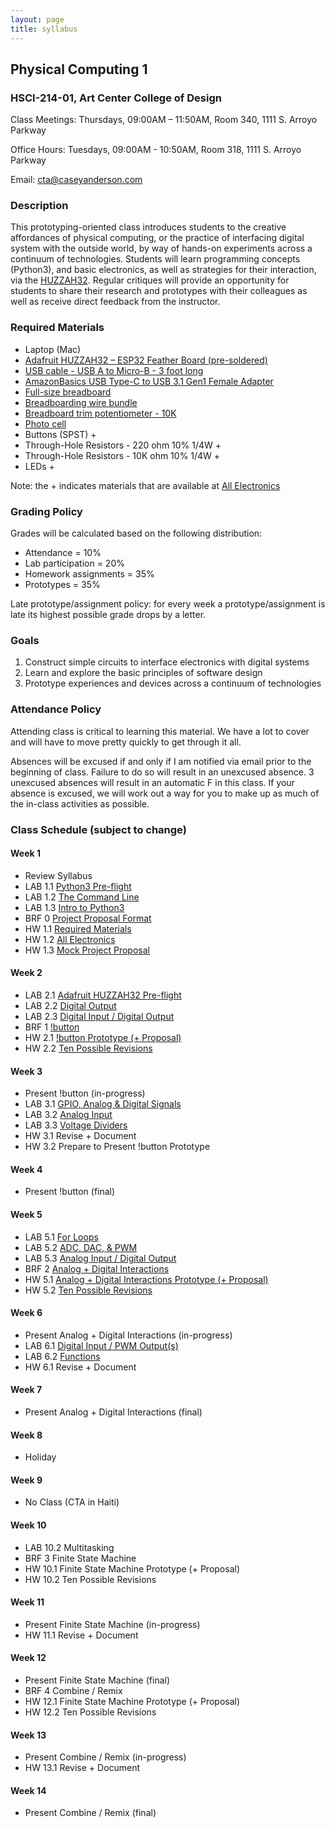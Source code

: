 ```yaml
---
layout: page
title: syllabus
---
```


## Physical Computing 1
### HSCI-214-01, Art Center College of Design
Class Meetings: Thursdays, 09:00AM – 11:50AM, Room 340, 1111 S. Arroyo Parkway

Office Hours: Tuesdays, 09:00AM - 10:50AM, Room 318, 1111 S. Arroyo Parkway

Email: cta@caseyanderson.com


### Description

This prototyping-oriented class introduces students to the creative affordances of physical computing, or the practice of interfacing digital system with the outside world, by way of hands-on experiments across a continuum of technologies. Students will learn programming concepts (Python3), and basic electronics, as well as strategies for their interaction, via the [HUZZAH32](https://www.adafruit.com/product/3405). Regular critiques will provide an opportunity for students to share their research and prototypes with their colleagues as well as receive direct feedback from the instructor.


### Required Materials

* Laptop (Mac)
* [Adafruit HUZZAH32 – ESP32 Feather Board (pre-soldered)](https://www.adafruit.com/product/3591)
* [USB cable - USB A to Micro-B - 3 foot long](https://www.adafruit.com/product/592)
* [AmazonBasics USB Type-C to USB 3.1 Gen1 Female Adapter](https://www.amazon.com/AmazonBasics-Type-C-Gen1-Female-Adapter/dp/B01GGKYYT0/ref=sr_1_3?ie=UTF8&qid=1547245406&sr=8-3&keywords=amazon+basics+usb+c+to+usb+3.1)
* [Full-size breadboard](https://www.adafruit.com/product/239)
* [Breadboarding wire bundle](https://www.adafruit.com/product/153)
* [Breadboard trim potentiometer - 10K](https://www.adafruit.com/product/356)
* [Photo cell](https://www.adafruit.com/product/161)
* Buttons (SPST) +
* Through-Hole Resistors - 220 ohm 10% 1/4W +
* Through-Hole Resistors - 10K ohm 10% 1/4W +
* LEDs +

Note: the + indicates materials that are available at [All Electronics](https://www.allelectronics.com/)


### Grading Policy

Grades will be calculated based on the following distribution:

* Attendance = 10%
* Lab participation = 20%
* Homework assignments = 35%
* Prototypes = 35%

Late prototype/assignment policy: for every week a prototype/assignment is late its highest possible grade drops by a letter.


### Goals

1. Construct simple circuits to interface electronics with digital systems
2. Learn and explore the basic principles of software design
3. Prototype experiences and devices across a continuum of technologies

### Attendance Policy

Attending class is critical to learning this material. We have a lot to cover and will have to move pretty quickly to get through it all.

Absences will be excused if and only if I am notified via email prior to the beginning of class. Failure to do so will result in an unexcused absence. 3 unexcused absences will result in an automatic F in this class. If your absence is excused, we will work out a way for you to make up as much of the in-class activities as possible.


### Class Schedule (subject to change)

#### Week 1

* Review Syllabus
* LAB 1.1 [Python3 Pre-flight]({{site.url}}2019/05/16/py3-preflight.html)
* LAB 1.2 [The Command Line]({{site.url}}2019/05/16/command-line.html)
* LAB 1.3 [Intro to Python3]({{site.url}}2019/05/16/intro-py3.html)
* BRF 0 [Project Proposal Format]({{site.url}}2019/05/16/proposals.html)
* HW 1.1 [Required Materials]({{site.url}}2019/05/16/required-materials.html)
* HW 1.2 [All Electronics]({{site.url}}2019/05/16/all-electronics.html)
* HW 1.3 [Mock Project Proposal]({{site.url}}2019/05/16/mock-proposal.html)


#### Week 2

* LAB 2.1 [Adafruit HUZZAH32 Pre-flight]({{site.url}}2019/05/23/huzzah32-preflight.html)
* LAB 2.2 [Digital Output]({{site.url}}2019/05/23/digital-output.html)
* LAB 2.3 [Digital Input / Digital Output]({{site.url}}2019/05/23/digitalIO.html)
* BRF 1 [!button]({{site.url}}2019/05/23/notbutton.html)
* HW 2.1 [!button Prototype (+ Proposal)]({{site.url}}2019/05/23/notbutton-prototype.html)
* HW 2.2 [Ten Possible Revisions]({{site.url}}2019/05/23/ten-revisions.html)


#### Week 3

* Present !button (in-progress)
* LAB 3.1 [GPIO, Analog & Digital Signals]({{site.url}}2019/05/30/analog-digital-signals.html)
* LAB 3.2 [Analog Input]({{site.url}}2019/05/30/analog-input.html)
* LAB 3.3 [Voltage Dividers]({{site.url}}2019/05/30/voltage-dividers.html)
* HW 3.1 Revise + Document
* HW 3.2 Prepare to Present !button Prototype

#### Week 4

* Present !button (final)


#### Week 5

* LAB 5.1 [For Loops]({{site.url}}2019/06/13/for-loop.html)
* LAB 5.2 [ADC, DAC, & PWM]({{site.url}}2019/06/13/adc-dac-pwm.html)
* LAB 5.3 [Analog Input / Digital Output]({{site.url}}2019/06/13/analog-input-digital-output.html)
* BRF 2 [Analog + Digital Interactions]({{site.url}}2019/06/13/analog+digital.html)
* HW 5.1 [Analog + Digital Interactions Prototype (+ Proposal)]({{site.url}}2019/06/13/analog+digital-prototype.html)
* HW 5.2 [Ten Possible Revisions]({{site.url}}2019/06/13/ten-revisions.html)


#### Week 6

* Present Analog + Digital Interactions (in-progress)
* LAB 6.1 [Digital Input / PWM Output(s)]({{site.url}}2019/06/20/digital-input-pwm-output.html)
* LAB 6.2 [Functions]({{site.url}}2019/06/20/functions.html)
* HW 6.1 Revise + Document


#### Week 7

* Present Analog + Digital Interactions (final)


#### Week 8

* Holiday


#### Week 9

* No Class (CTA in Haiti)


#### Week 10

* LAB 10.2 Multitasking
* BRF 3 Finite State Machine
* HW 10.1 Finite State Machine Prototype (+ Proposal)
* HW 10.2 Ten Possible Revisions


#### Week 11

* Present Finite State Machine (in-progress)
* HW 11.1 Revise + Document


#### Week 12

* Present Finite State Machine (final)
* BRF 4 Combine / Remix
* HW 12.1 Finite State Machine Prototype (+ Proposal)
* HW 12.2 Ten Possible Revisions


#### Week 13

* Present Combine / Remix (in-progress)
* HW 13.1 Revise + Document


#### Week 14

* Present Combine / Remix (final)
